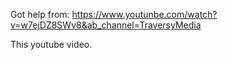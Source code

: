 Got help from:
https://www.youtunbe.com/watch?v=w7ejDZ8SWv8&ab_channel=TraversyMedia

This youtube video.
